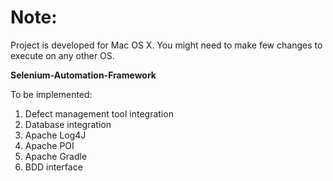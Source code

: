 # Note:
Project is developed for Mac OS X. You might need to make few changes to execute on any other OS.

<b>Selenium-Automation-Framework</b>

To be implemented:

1. Defect management tool integration
2. Database integration
3. Apache Log4J
4. Apache POI
5. Apache Gradle
6. BDD interface
